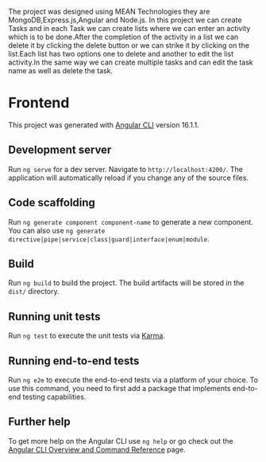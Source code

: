 The project was designed using MEAN Technologies they are MongoDB,Express.js,Angular and Node.js. In this project we can create Tasks and in each Task we can create lists where we can enter an activity which is to be done.After the completion of the activity in a list we can delete it by clicking the delete button or we can strike it by clicking on the list.Each list has two options one to delete and another to edit the list activity.In the same way we can create multiple tasks and can edit the task name as well as delete the task.

# Frontend

This project was generated with [Angular CLI](https://github.com/angular/angular-cli) version 16.1.1.

## Development server

Run `ng serve` for a dev server. Navigate to `http://localhost:4200/`. The application will automatically reload if you change any of the source files.

## Code scaffolding

Run `ng generate component component-name` to generate a new component. You can also use `ng generate directive|pipe|service|class|guard|interface|enum|module`.

## Build

Run `ng build` to build the project. The build artifacts will be stored in the `dist/` directory.

## Running unit tests

Run `ng test` to execute the unit tests via [Karma](https://karma-runner.github.io).

## Running end-to-end tests

Run `ng e2e` to execute the end-to-end tests via a platform of your choice. To use this command, you need to first add a package that implements end-to-end testing capabilities.

## Further help

To get more help on the Angular CLI use `ng help` or go check out the [Angular CLI Overview and Command Reference](https://angular.io/cli) page.
